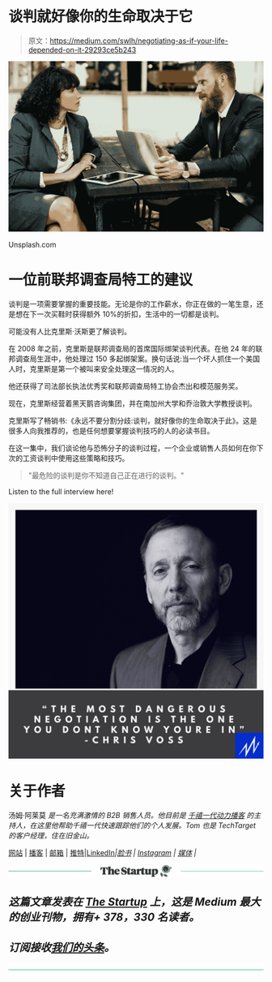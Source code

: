# 谈判就好像你的生命取决于它

> 原文：<https://medium.com/swlh/negotiating-as-if-your-life-depended-on-it-29293ce5b243>

![](img/051de58397587bd930d27fca0c7bce1e.png)

Unsplash.com

# 一位前联邦调查局特工的建议

谈判是一项需要掌握的重要技能。无论是你的工作薪水，你正在做的一笔生意，还是想在下一次买鞋时获得额外 10%的折扣，生活中的一切都是谈判。

可能没有人比克里斯·沃斯更了解谈判。

在 2008 年之前，克里斯是联邦调查局的首席国际绑架谈判代表。在他 24 年的联邦调查局生涯中，他处理过 150 多起绑架案。换句话说:当一个坏人抓住一个美国人时，克里斯是第一个被叫来安全处理这一情况的人。

他还获得了司法部长执法优秀奖和联邦调查局特工协会杰出和模范服务奖。

现在，克里斯经营着黑天鹅咨询集团，并在南加州大学和乔治敦大学教授谈判。

克里斯写了畅销书:《永远不要分割分歧:谈判，就好像你的生命取决于此》。这是很多人向我推荐的，也是任何想要掌握谈判技巧的人的必读书目。

在这一集中，我们谈论他与恐怖分子的谈判过程，一个企业或销售人员如何在你下次的工资谈判中使用这些策略和技巧。

> "最危险的谈判是你不知道自己正在进行的谈判。"

Listen to the full interview here!

![](img/1fb0249418f48e3f605865c4222d900c.png)

# 关于作者

汤姆·阿莱莫 *是一名充满激情的 B2B 销售人员。他目前是* [*千禧一代动力播客*](https://soundcloud.com/ryan-warner-799706255) *的主持人，在这里他帮助千禧一代快速跟踪他们的个人发展。Tom 也是 TechTarget 的客户经理，住在旧金山。*

[网站](http://tomalaimo.com/) | [播客](https://soundcloud.com/ryan-warner-799706255) | [邮箱](mailto:thomasalaimo7@gmail.com) | [推特](http://twitter.com/tommytahoe)|[LinkedIn](https://www.linkedin.com/in/tom-alaimo-573a1878/)*|[脸书](https://www.facebook.com/thomas.alaimo.12) | [Instagram](http://instagram.com/tommytahoe) | [媒体](/@TomAlaimo_TTGT) |*

*[![](img/308a8d84fb9b2fab43d66c117fcc4bb4.png)](https://medium.com/swlh)*

## *这篇文章发表在 [The Startup](https://medium.com/swlh) 上，这是 Medium 最大的创业刊物，拥有+ 378，330 名读者。*

## *订阅接收[我们的头条](http://growthsupply.com/the-startup-newsletter/)。*

*[![](img/b0164736ea17a63403e660de5dedf91a.png)](https://medium.com/swlh)*